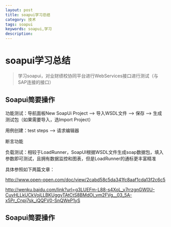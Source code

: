 ```yaml
---
layout: post
title: soapui学习总结
category: 技术
tags: soapui
keywords: soapui,学习
description: 
---
```


# soapui学习总结

> 学习soapui，对业财绩校协同平台进行WebServices接口进行测试（与SAP连接的接口）

## Soapui简要操作
  功能测试：导航面板New SoapUi Project ——> 导入WSDL文件 ——> 保存 ——> 生成测试包（如果需要导入，选Import Project）
  
  用例创建：test steps ——> 请求编辑器
  
  断言功能
  
  负载测试：相较于LoadRunner，SoapUI根据WSDL文件生成soap数据包，填入参数即可测试，且拥有数据监控和图表，但是LoadRunner的通标更丰富精准

具体参照如下两篇文章：

http://www.open-open.com/doc/view/2cabd58c5da341fc8aaf1cda13f2c6c5

http://wenku.baidu.com/link?url=g3LUEFm-L88-s4XoL_v7rrzgnGW0U-CuvHLLkUCkVojLLBKUggvTAtCtS8BMdOj_vm2FVg__03_5A-x5Pr_Cnpj7sk_iQQFV0-SnQWeP1yS

## Soapui简要操作
